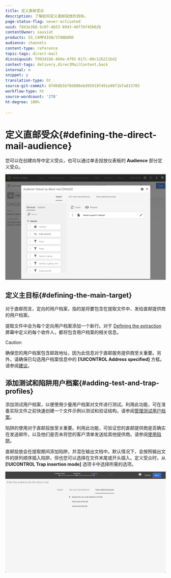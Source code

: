 ```yaml
---
title: 定义直邮受众
description: 了解如何定义直邮投放的目标。
page-status-flag: never-activated
uuid: f843e368-5c07-4b53-8943-46f7bf45b62b
contentOwner: sauviat
products: SG_CAMPAIGN/STANDARD
audience: channels
content-type: reference
topic-tags: direct-mail
discoiquuid: f993d1b6-4b9a-4f95-81fc-60c126211bd2
context-tags: delivery,directMailContent,back
internal: n
snippet: y
translation-type: ht
source-git-commit: 07d68b5bf8d800ebd95919f491e98f1b7a015705
workflow-type: ht
source-wordcount: '278'
ht-degree: 100%

---
```



# 定义直邮受众{#defining-the-direct-mail-audience}

您可以在创建向导中定义受众，也可以通过单击投放仪表板的 **Audience** 部分定义受众。

![](assets/direct_mail_15.png)

## 定义主目标{#defining-the-main-target}

对于直邮而言，定向的用户档案，指的是将要包含在提取文件中、发给直邮提供商的用户档案。

提取文件中会为每个定向用户档案添加一个新行。对于 [Defining the extraction](../../channels/using/defining-the-direct-mail-content.md#defining-the-extraction) 屏幕中定义的每个收件人，都将包含用户档案的相关信息。

>[!CAUTION]
>
>确保您的用户档案包含邮政地址，因为此信息对于直邮服务提供商至关重要。另外，请确保已勾选用户档案信息中的 **[!UICONTROL Address specified]** 方框。请参阅[建议](../../channels/using/about-direct-mail.md#recommendations)。

## 添加测试和陷阱用户档案{#adding-test-and-trap-profiles}

添加测试用户档案，以便使用少量用户档案对文件进行测试。利用此功能，可在准备实际文件之前快速创建一个文件示例以测试和验证结构。请参阅[管理测试用户档案](../../audiences/using/managing-test-profiles.md)。

陷阱的使用对于直邮投放至关重要。利用此功能，可验证您的直邮提供商是否确实在发送邮件，以及他们是否未将您的客户清单发送给其他提供商。请参阅[使用陷阱](../../sending/using/using-traps.md)。

直邮投放会在提取期间添加陷阱，并混在输出文档中。默认情况下，会按照输出文件的排列顺序插入陷阱，但也您可以选择在文件末尾或开头插入。定义受众时，从 **[!UICONTROL Trap insertion mode]** 选项卡中选择所需的选项。

![](assets/direct_mail_trap_insertion_mode.png)
